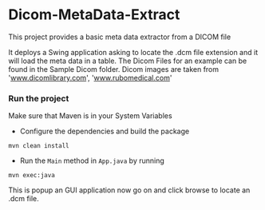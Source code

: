 # Dicom-MetaData-Extract

This project provides a basic meta data extractor from a DICOM file

It deploys a Swing application asking to locate the .dcm file extension and it will load the meta data in a table.
The Dicom Files for an example can be found in the Sample Dicom folder.
Dicom images are taken from 'www.dicomlibrary.com', 'www.rubomedical.com'

### Run the project

Make sure that Maven is in your System Variables

- Configure the dependencies and build the package
```
mvn clean install
```

- Run the `Main` method in `App.java` by running 
```
mvn exec:java
```
This is popup an GUI application now go on and click browse to locate an .dcm file.

